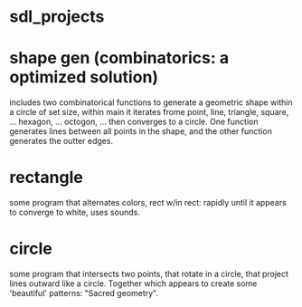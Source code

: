 # sdl_projects

# shape gen (combinatorics: a optimized solution)
  includes two combinatorical functions to generate a geometric shape within a circle of set size,
  within main it iterates frome point, line, triangle, square, ... hexagon, ... octogon, ... then converges to a circle.
  One function generates lines between all points in the shape, and the other function generates the outter edges.

# rectangle
  some program that alternates colors, rect w/in rect: rapidly until it appears to converge to white, uses sounds.

# circle
  some program that intersects two points, that rotate in a circle, that project lines outward like a circle. Together which appears to create some 'beautiful' patterns: "Sacred geometry".
